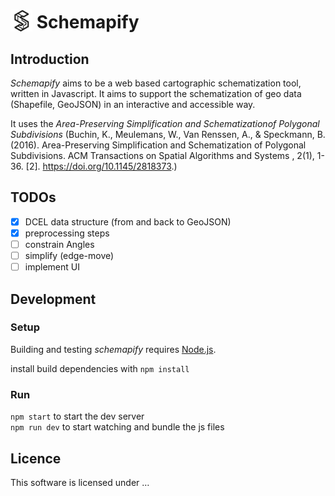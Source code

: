 # <img height="35px" style="margin-bottom:-5px" src="schematization.favicon.png" alt="Leaflet" /> Schemapify

## Introduction

_Schemapify_ aims to be a web based cartographic schematization tool, written in Javascript.
It aims to support the schematization of geo data (Shapefile, GeoJSON) in an interactive and accessible way.

It uses the _Area-Preserving Simplification and Schematizationof Polygonal Subdivisions_ (Buchin, K., Meulemans, W., Van Renssen, A., & Speckmann, B. (2016). Area-Preserving Simplification and Schematization of Polygonal Subdivisions. ACM Transactions on Spatial Algorithms and Systems , 2(1), 1-36. [2]. https://doi.org/10.1145/2818373.)

## TODOs

- [x] DCEL data structure (from and back to GeoJSON)
- [x] preprocessing steps
- [ ] constrain Angles
- [ ] simplify (edge-move)
- [ ] implement UI

## Development

### Setup

Building and testing _schemapify_ requires [Node.js](http://nodejs.org).

install build dependencies with `npm install`

### Run

`npm start` to start the dev server  
`npm run dev` to start watching and bundle the js files

## Licence

This software is licensed under …

